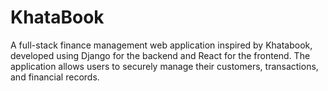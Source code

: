 # KhataBook
A full-stack finance management web application inspired by Khatabook, developed using Django for the backend and React for the frontend. The application allows users to securely manage their customers, transactions, and financial records.

